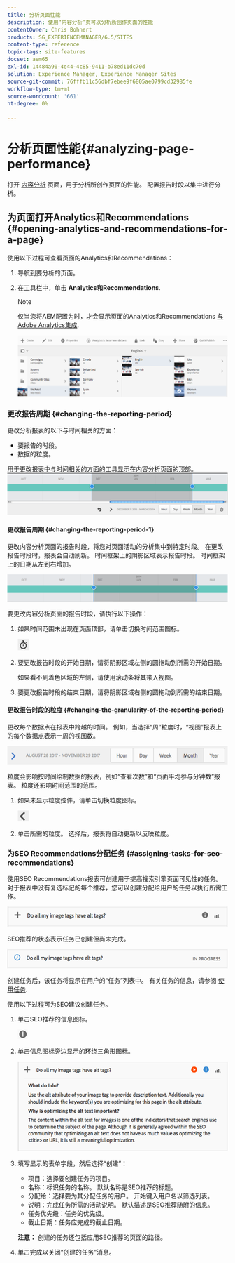 ```yaml
---
title: 分析页面性能
description: 使用“内容分析”页可以分析所创作页面的性能
contentOwner: Chris Bohnert
products: SG_EXPERIENCEMANAGER/6.5/SITES
content-type: reference
topic-tags: site-features
docset: aem65
exl-id: 14484a90-4e44-4c85-9411-b78ed11dc70d
solution: Experience Manager, Experience Manager Sites
source-git-commit: 76fffb11c56dbf7ebee9f6805ae0799cd32985fe
workflow-type: tm+mt
source-wordcount: '661'
ht-degree: 0%

---
```


# 分析页面性能{#analyzing-page-performance}

打开 [内容分析](/help/sites-authoring/content-insights.md) 页面，用于分析所创作页面的性能。 配置报告时段以集中进行分析。

## 为页面打开Analytics和Recommendations {#opening-analytics-and-recommendations-for-a-page}

使用以下过程可查看页面的Analytics和Recommendations：

1. 导航到要分析的页面。
1. 在工具栏中，单击 **Analytics和Recommendations**.

   >[!NOTE]
   >
   >仅当您将AEM配置为时，才会显示页面的Analytics和Recommendations [与Adobe Analytics集成](/help/sites-administering/adobeanalytics-connect.md).

   ![screen-shot_2019-03-05at115319](assets/screen-shot_2019-03-05at115319.png)

### 更改报告周期 {#changing-the-reporting-period}

更改分析报表的以下与时间相关的方面：

* 要报告的时段。
* 数据的粒度。

用于更改报表中与时间相关的方面的工具显示在内容分析页面的顶部。 ![chlimage_1-126](assets/chlimage_1-126.png)

#### 更改报告周期 {#changing-the-reporting-period-1}

更改内容分析页面的报告时段，将您对页面活动的分析集中到特定时段。 在更改报告时段时，报表会自动刷新。 时间框架上的阴影区域表示报告时段。 时间框架上的日期从左到右增加。

![chlimage_1-127](assets/chlimage_1-127.png)

要更改内容分析页面的报告时段，请执行以下操作：

1. 如果时间范围未出现在页面顶部，请单击切换时间范围图标。

   ![切换时间范围](do-not-localize/chlimage_1-22.png)

1. 要更改报告时段的开始日期，请将阴影区域左侧的圆拖动到所需的开始日期。

   如果看不到着色区域的左侧，请使用滚动条将其带入视图。

1. 要更改报告时段的结束日期，请将阴影区域右侧的圆拖动到所需的结束日期。

#### 更改报告时段的粒度 {#changing-the-granularity-of-the-reporting-period}

更改每个数据点在报表中跨越的时间。 例如，当选择“周”粒度时，“视图”报表上的每个数据点表示一周的视图数。

![screen_shot_2017-11-29at141001](assets/screen_shot_2017-11-29at141001.png)

粒度会影响按时间绘制数据的报表，例如“查看次数”和“页面平均参与分钟数”报表。 粒度还影响时间范围的范围。

1. 如果未显示粒度控件，请单击切换粒度图标。

   ![chlimage_1-128](assets/chlimage_1-128.png)

1. 单击所需的粒度。 选择后，报表将自动更新以反映粒度。

### 为SEO Recommendations分配任务 {#assigning-tasks-for-seo-recommendations}

使用SEO Recommendations报表可创建用于提高搜索引擎页面可见性的任务。 对于报表中没有复选标记的每个推荐，您可以创建分配给用户的任务以执行所需工作。

![chlimage_1-129](assets/chlimage_1-129.png)

SEO推荐的状态表示任务已创建但尚未完成。

![chlimage_1-130](assets/chlimage_1-130.png)

创建任务后，该任务将显示在用户的“任务”列表中。 有关任务的信息，请参阅 [使用任务](/help/sites-authoring/task-content.md).

使用以下过程可为SEO建议创建任务。

1. 单击SEO推荐的信息图标。

   ![“信息”图标](do-not-localize/chlimage_1-23.png)

1. 单击信息图标旁边显示的环绕三角形图标。

   ![chlimage_1-131](assets/chlimage_1-131.png)

1. 填写显示的表单字段，然后选择“创建”：

   * 项目：选择要创建任务的项目。
   * 名称：标识任务的名称。 默认名称是SEO推荐的标题。
   * 分配给：选择要为其分配任务的用户。 开始键入用户名以筛选列表。
   * 说明：完成任务所需的活动说明。 默认描述是SEO推荐随附的信息。
   * 任务优先级：任务的优先级。
   * 截止日期：任务应完成的截止日期。

   **注意：** 创建的任务还包括应用SEO推荐的页面的路径。

1. 单击完成以关闭“创建的任务”消息。
